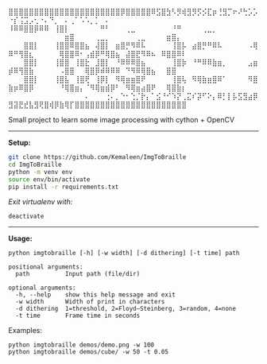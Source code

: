 ⣿⣿⣿⣿⣿⣿⣿⣿⣿⣿⣿⣿⣿⣿⣿⣿⣿⣿⣿⣿⣿⣿⡿⣿⣿⣿⣿⣿⠿⣫⣿⣳⠣⡻⢾⣻⡻⡫⡪⣏⡶⢘⣻⡉⠖⠜⢓⡡⡡⠐⡎⢨⣩⡠⢂⠐⠄⠙⡀⠀⠄⢀⠁⠡⠡⡀⡁⠀⠄
⠸⠿⠿⣿⣿⡿⠿⠿⠀⢸⣿⡇⠀⠀⠀⠀⠀⠀⠛⠃⠀⠀⠀⢀⣀⠀⠀⠀⠀⠀⠀⠀⠘⠛⠀⠀⠀⠀⢀⣀⡀⠀⠀⠀⠀⠀⠀⠀⠀⠀⠀⠀⠀⠀⠀⠀⠀⠀⠀⠀⣶⣿⠀⠀⠀⠀⢀⣀⡀⠀⠀⠀⠀⠀⢀⣀⠀⠀⠀⠀⣶⣿⡄
⠀⠀⠀⣿⣿⡇⠀⠀⠀⢸⣿⣿⠿⣿⣿⣦⠀⢼⣿⡇⠀⣶⣿⡛⠻⠿⠧⠀⠀⠀⠀⠀⢸⣿⡧⠀⣴⣿⡛⠛⠿⠧⠀⠀⠀⠀⠀⠠⢿⠿⠛⢻⣿⣆⠀⠀⠀⠀⠀⢿⣿⣿⠿⠂⢠⣾⡿⠛⢿⣿⣦⠀⣼⣿⣟⠻⠿⠦⠀⠿⣿⣿⠿⠇
⠀⠀⠀⣿⣿⡇⠀⠀⠀⢸⣿⣿⠀⢸⣿⣗⠀⣸⣿⡇⠀⠘⠿⠿⠿⣿⣦⠀⠀⠀⠀⠀⢸⣿⡷⠀⠘⠛⠿⠿⣷⣶⡀⠀⠀⠀⠀⣠⣶⡾⠿⢻⣿⣷⠀⠀⠀⠀⠀⠠⣿⣿⠀⠀⢿⣿⡿⠾⠿⠿⠿⠀⠙⠻⠿⢿⣿⣦⠀⠀⣿⣿
⠀⠀⠀⣿⣿⡇⠀⠀⠀⢸⣿⣧⠀⢸⣿⢟⠀⢸⡿⡇⠀⠻⢿⣶⣶⣿⠟⠀⠀⠀⠀⠀⢸⣿⢧⠀⠻⢿⣷⣶⣿⠿⠁⠀⠀⠀⠀⠻⣿⣷⡶⠿⣿⡿⠀⠀⠀⠀⠀⠘⢿⣿⣶⡄⠈⠻⢿⣶⣾⡿⠃⠀⠻⢿⣶⣴⣿⠟⠀⠀⢿⣿⣷⡆
⠀⠀⠀⠀⠀⠀⠀⠀⠀⠀⠀⠀⠀⠀⠀⠄⠀⠀⠀⢐⠄⡀⠑⠂⢑⡈⡗⡄⠁⣪⠘⠊⠱⡝⢀⣍⠎⡽⠋⠕⡄⠿⡃⡇⡧⣫⣻⣴⡿⣻⣽⣟⣞⣧⣻⢟⣿⢾⡿⣷⢿⡏⣿⣿⣿⣿⣿⣿⣿⣿⣿⣿⣿⣿⣿⣿⣿⣿⣿⣿⣿⣿⣿⣿

Small project to learn some image processing with cython + OpenCV

---
**Setup:**

```bash
git clone https://github.com/Kemaleen/ImgToBraille
cd ImgToBraille
python -m venv env
source env/bin/activate
pip install -r requirements.txt
```
_Exit virtualenv with:_
```
deactivate
```

---

**Usage:**

```
python imgtobraille [-h] [-w width] [-d dithering] [-t time] path

positional arguments:
  path          Input path (file/dir)

optional arguments:
  -h, --help    show this help message and exit
  -w width      Width of print in characters
  -d dithering  1=threshold, 2=Floyd–Steinberg, 3=random, 4=none
  -t time       Frame time in seconds
```

Examples:

```
python imgtobraille demos/demo.png -w 100
python imgtobraille demos/cube/ -w 50 -t 0.05
```
